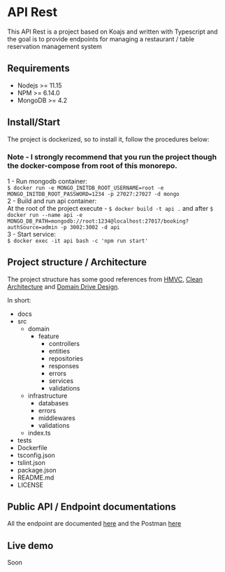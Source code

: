 # API Rest
This API Rest is a project based on Koajs and written with Typescript and the goal is to provide endpoints for managing a restaurant / table reservation management system

## Requirements
 - Nodejs >= 11.15
 - NPM >= 6.14.0
 - MongoDB >= 4.2

## Install/Start
The project is dockerized, so to install it, follow the procedures below: 

### Note - I strongly recommend that you run the project though the docker-compose from root of this monorepo.

1 - Run mongodb container:  
`$ docker run -e MONGO_INITDB_ROOT_USERNAME=root -e MONGO_INITDB_ROOT_PASSWORD=1234 -p 27027:27027 -d mongo`  
2 - Build and run api container:  
At the root of the project execute - `$ docker build -t api .` and after `$ docker run --name api -e MONGO_DB_PATH=mongodb://root:1234@localhost:27017/booking?authSource=admin -p 3002:3002 -d api`  
3 - Start service:  
`$ docker exec -it api bash -c 'npm run start'`

## Project structure / Architecture
The project structure has some good references from [HMVC](https://en.wikipedia.org/wiki/Hierarchical_model%E2%80%93view%E2%80%93controller), [Clean Architecture](https://blog.cleancoder.com/uncle-bob/2012/08/13/the-clean-architecture.html) and [Domain Drive Design](https://en.wikipedia.org/wiki/Domain-driven_design).

In short:
 - docs
 - src
    - domain
        - feature
            - controllers
            - entities
            - repositories
            - responses
            - errors
            - services
            - validations
    - infrastructure
        - databases
        - errors
        - middlewares
        - validations
    - index.ts
 - tests
 - Dockerfile
 - tsconfig.json
 - tslint.json
 - package.json
 - README.md
 - LICENSE

## Public API / Endpoint documentations
All the endpoint are documented [here](./docs/endpoints.md) and the Postman [here](https://www.getpostman.com/collections/735b09a432a4733844b7)

## Live demo
Soon

